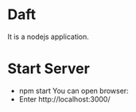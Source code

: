 # Daft
It is a nodejs application.
# Start Server
  - npm start
You can open browser:
  - Enter http://localhost:3000/

